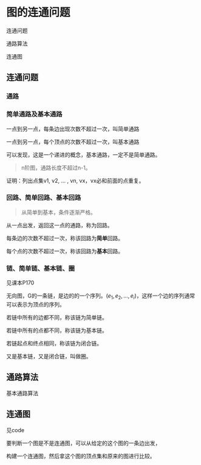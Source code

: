 # 图的连通问题

连通问题

通路算法

连通图

## 连通问题

### 通路

### 简单通路及基本通路

一点到另一点，每条边出现次数不超过一次，叫简单通路

一点到另一点，每个顶点的次数不超过一次，叫基本通路

可以发现，这是一个递进的概念，基本通路，一定不是简单通路。

> n阶图，通路长度不超过n-1。

证明：列出点集v1, v2, ... , vn, vx，vx必和前面的点重复。

### 回路、简单回路、基本回路

> 从简单到基本，条件逐渐严格。

从一点出发，返回这一点的通路，称为回路。

每条边的次数不超过一次，称该回路为**简单**回路。

每个点的次数不超过一次，称该回路为**基本**回路。

### 链、简单链、基本链、圈

见课本P170

无向图，G的一条链，是边的的一个序列。$(e_1, e_2, ..., e_i)$，这样一个边的序列通常可以表示为顶点的序列。

若链中所有的边都不同，称该链为简单链。

若链中所有的点都不同，称该链为基本链。

若链起点和终点相同，称该链为闭合链。

又是基本链，又是闭合链，叫做圈。

## 通路算法

基本通路算法


## 连通图

见code

要判断一个图是不是连通图，可以从给定的这个图的一条边出发，

构建一个连通图，然后拿这个图的顶点集和原来的图进行比较。
